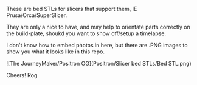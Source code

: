 These are bed STLs for slicers that support them, IE Prusa/Orca/SuperSlicer.

They are only a nice to have, and may help to orientate parts correctly on the build-plate, shoukd you want to show off/setup a timelapse.

I don't know how to embed photos in here, but there are .PNG images to show you what it looks like in this repo.

![The JourneyMaker/Positron OG](Positron/Slicer bed STLs/Bed STL.png)

Cheers!
Rog
